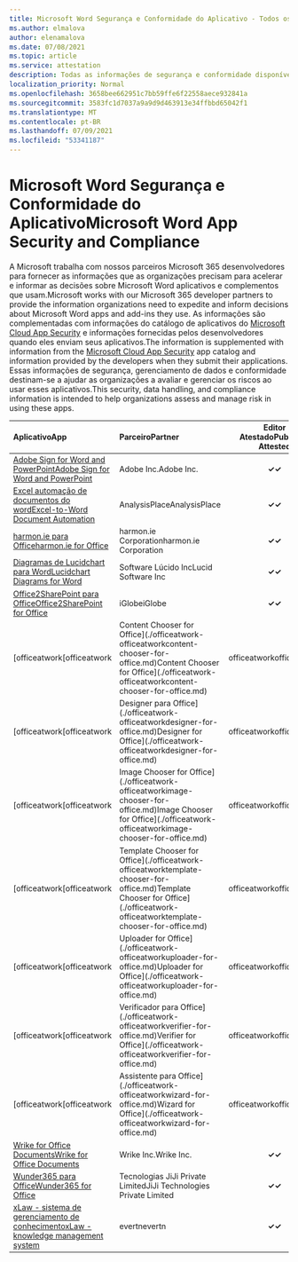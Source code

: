 ```yaml
---
title: Microsoft Word Segurança e Conformidade do Aplicativo - Todos os Aplicativos
ms.author: elmalova
author: elenamalova
ms.date: 07/08/2021
ms.topic: article
ms.service: attestation
description: Todas as informações de segurança e conformidade disponíveis para todos os Microsoft Word aplicativos.
localization_priority: Normal
ms.openlocfilehash: 3658bee662951c7bb59ffe6f22558aece932841a
ms.sourcegitcommit: 3583fc1d7037a9a9d9d463913e34ffbbd65042f1
ms.translationtype: MT
ms.contentlocale: pt-BR
ms.lasthandoff: 07/09/2021
ms.locfileid: "53341187"
---
```

# <a name="microsoft-word-app-security-and-compliance"></a><span data-ttu-id="93e1e-103">Microsoft Word Segurança e Conformidade do Aplicativo</span><span class="sxs-lookup"><span data-stu-id="93e1e-103">Microsoft Word App Security and Compliance</span></span>

<span data-ttu-id="93e1e-104">A Microsoft trabalha com nossos parceiros Microsoft 365 desenvolvedores para fornecer as informações que as organizações precisam para acelerar e informar as decisões sobre Microsoft Word aplicativos e complementos que usam.</span><span class="sxs-lookup"><span data-stu-id="93e1e-104">Microsoft works with our Microsoft 365 developer partners to provide the information organizations need to expedite and inform decisions about Microsoft Word apps and add-ins they use.</span></span> <span data-ttu-id="93e1e-105">As informações são complementadas com informações do catálogo de aplicativos do [Microsoft Cloud App Security](https://www.microsoft.com/en-us/enterprise-mobility-security/cloud-app-security) e informações fornecidas pelos desenvolvedores quando eles enviam seus aplicativos.</span><span class="sxs-lookup"><span data-stu-id="93e1e-105">The information is supplemented with information from the [Microsoft Cloud App Security](https://www.microsoft.com/en-us/enterprise-mobility-security/cloud-app-security) app catalog and information provided by the developers when they submit their applications.</span></span> <span data-ttu-id="93e1e-106">Essas informações de segurança, gerenciamento de dados e conformidade destinam-se a ajudar as organizações a avaliar e gerenciar os riscos ao usar esses aplicativos.</span><span class="sxs-lookup"><span data-stu-id="93e1e-106">This security, data handling, and compliance information is intended to help organizations assess and manage risk in using these apps.</span></span>

| <span data-ttu-id="93e1e-107">**Aplicativo**</span><span class="sxs-lookup"><span data-stu-id="93e1e-107">**App**</span></span> | <span data-ttu-id="93e1e-108">**Parceiro**</span><span class="sxs-lookup"><span data-stu-id="93e1e-108">**Partner**</span></span> | <span data-ttu-id="93e1e-109">**Editor Atestado**</span><span class="sxs-lookup"><span data-stu-id="93e1e-109">**Publisher Attested**</span></span> | <span data-ttu-id="93e1e-110">**Certificado**</span><span class="sxs-lookup"><span data-stu-id="93e1e-110">**Certified**</span></span> |
|:--------|:------------|:----------------------:|:-------------:|
| [<span data-ttu-id="93e1e-111">Adobe Sign for Word and PowerPoint</span><span class="sxs-lookup"><span data-stu-id="93e1e-111">Adobe Sign for Word and PowerPoint</span></span>](./adobe-inc-sign-for-word-and-powerpoint.md) | <span data-ttu-id="93e1e-112">Adobe Inc.</span><span class="sxs-lookup"><span data-stu-id="93e1e-112">Adobe Inc.</span></span> | <span data-ttu-id="93e1e-113">**✓**</span><span class="sxs-lookup"><span data-stu-id="93e1e-113">**✓**</span></span> | <img alt="Certified application badge" src="../media/certified-badge.png" height="25" width="25" /> |
| [<span data-ttu-id="93e1e-114">Excel automação de documentos do word</span><span class="sxs-lookup"><span data-stu-id="93e1e-114">Excel-to-Word Document Automation</span></span>](./analysisplace-excel-to-word-document-automation.md) | <span data-ttu-id="93e1e-115">AnalysisPlace</span><span class="sxs-lookup"><span data-stu-id="93e1e-115">AnalysisPlace</span></span> | <span data-ttu-id="93e1e-116">**✓**</span><span class="sxs-lookup"><span data-stu-id="93e1e-116">**✓**</span></span> |  |
| [<span data-ttu-id="93e1e-117">harmon.ie para Office</span><span class="sxs-lookup"><span data-stu-id="93e1e-117">harmon.ie for Office</span></span>](./harmonie-corporation-for-office.md) | <span data-ttu-id="93e1e-118">harmon.ie Corporation</span><span class="sxs-lookup"><span data-stu-id="93e1e-118">harmon.ie Corporation</span></span> | <span data-ttu-id="93e1e-119">**✓**</span><span class="sxs-lookup"><span data-stu-id="93e1e-119">**✓**</span></span> |  |
| [<span data-ttu-id="93e1e-120">Diagramas de Lucidchart para Word</span><span class="sxs-lookup"><span data-stu-id="93e1e-120">Lucidchart Diagrams for Word</span></span>](./lucid-software-inc-lucidchart-diagrams-for-word.md) | <span data-ttu-id="93e1e-121">Software Lúcido Inc</span><span class="sxs-lookup"><span data-stu-id="93e1e-121">Lucid Software Inc</span></span> | <span data-ttu-id="93e1e-122">**✓**</span><span class="sxs-lookup"><span data-stu-id="93e1e-122">**✓**</span></span> |  |
| [<span data-ttu-id="93e1e-123">Office2SharePoint para Office</span><span class="sxs-lookup"><span data-stu-id="93e1e-123">Office2SharePoint for Office</span></span>](./iglobe-office2sharepoint-for-office.md) | <span data-ttu-id="93e1e-124">iGlobe</span><span class="sxs-lookup"><span data-stu-id="93e1e-124">iGlobe</span></span> | <span data-ttu-id="93e1e-125">**✓**</span><span class="sxs-lookup"><span data-stu-id="93e1e-125">**✓**</span></span> | <img alt="Certified application badge" src="../media/certified-badge.png" height="25" width="25" /> |
| <span data-ttu-id="93e1e-126">[officeatwork</span><span class="sxs-lookup"><span data-stu-id="93e1e-126">[officeatwork</span></span> | <span data-ttu-id="93e1e-127">Content Chooser for Office](./officeatwork-officeatworkcontent-chooser-for-office.md)</span><span class="sxs-lookup"><span data-stu-id="93e1e-127">Content Chooser for Office](./officeatwork-officeatworkcontent-chooser-for-office.md)</span></span> | <span data-ttu-id="93e1e-128">officeatwork</span><span class="sxs-lookup"><span data-stu-id="93e1e-128">officeatwork</span></span> | <span data-ttu-id="93e1e-129">**✓**</span><span class="sxs-lookup"><span data-stu-id="93e1e-129">**✓**</span></span> | <img alt="Certified application badge" src="../media/certified-badge.png" height="25" width="25" /> |
| <span data-ttu-id="93e1e-130">[officeatwork</span><span class="sxs-lookup"><span data-stu-id="93e1e-130">[officeatwork</span></span> | <span data-ttu-id="93e1e-131">Designer para Office](./officeatwork-officeatworkdesigner-for-office.md)</span><span class="sxs-lookup"><span data-stu-id="93e1e-131">Designer for Office](./officeatwork-officeatworkdesigner-for-office.md)</span></span> | <span data-ttu-id="93e1e-132">officeatwork</span><span class="sxs-lookup"><span data-stu-id="93e1e-132">officeatwork</span></span> | <span data-ttu-id="93e1e-133">**✓**</span><span class="sxs-lookup"><span data-stu-id="93e1e-133">**✓**</span></span> | <img alt="Certified application badge" src="../media/certified-badge.png" height="25" width="25" /> |
| <span data-ttu-id="93e1e-134">[officeatwork</span><span class="sxs-lookup"><span data-stu-id="93e1e-134">[officeatwork</span></span> | <span data-ttu-id="93e1e-135">Image Chooser for Office](./officeatwork-officeatworkimage-chooser-for-office.md)</span><span class="sxs-lookup"><span data-stu-id="93e1e-135">Image Chooser for Office](./officeatwork-officeatworkimage-chooser-for-office.md)</span></span> | <span data-ttu-id="93e1e-136">officeatwork</span><span class="sxs-lookup"><span data-stu-id="93e1e-136">officeatwork</span></span> | <span data-ttu-id="93e1e-137">**✓**</span><span class="sxs-lookup"><span data-stu-id="93e1e-137">**✓**</span></span> |  |
| <span data-ttu-id="93e1e-138">[officeatwork</span><span class="sxs-lookup"><span data-stu-id="93e1e-138">[officeatwork</span></span> | <span data-ttu-id="93e1e-139">Template Chooser for Office](./officeatwork-officeatworktemplate-chooser-for-office.md)</span><span class="sxs-lookup"><span data-stu-id="93e1e-139">Template Chooser for Office](./officeatwork-officeatworktemplate-chooser-for-office.md)</span></span> | <span data-ttu-id="93e1e-140">officeatwork</span><span class="sxs-lookup"><span data-stu-id="93e1e-140">officeatwork</span></span> | <span data-ttu-id="93e1e-141">**✓**</span><span class="sxs-lookup"><span data-stu-id="93e1e-141">**✓**</span></span> | <img alt="Certified application badge" src="../media/certified-badge.png" height="25" width="25" /> |
| <span data-ttu-id="93e1e-142">[officeatwork</span><span class="sxs-lookup"><span data-stu-id="93e1e-142">[officeatwork</span></span> | <span data-ttu-id="93e1e-143">Uploader for Office](./officeatwork-officeatworkuploader-for-office.md)</span><span class="sxs-lookup"><span data-stu-id="93e1e-143">Uploader for Office](./officeatwork-officeatworkuploader-for-office.md)</span></span> | <span data-ttu-id="93e1e-144">officeatwork</span><span class="sxs-lookup"><span data-stu-id="93e1e-144">officeatwork</span></span> | <span data-ttu-id="93e1e-145">**✓**</span><span class="sxs-lookup"><span data-stu-id="93e1e-145">**✓**</span></span> | <img alt="Certified application badge" src="../media/certified-badge.png" height="25" width="25" /> |
| <span data-ttu-id="93e1e-146">[officeatwork</span><span class="sxs-lookup"><span data-stu-id="93e1e-146">[officeatwork</span></span> | <span data-ttu-id="93e1e-147">Verificador para Office](./officeatwork-officeatworkverifier-for-office.md)</span><span class="sxs-lookup"><span data-stu-id="93e1e-147">Verifier for Office](./officeatwork-officeatworkverifier-for-office.md)</span></span> | <span data-ttu-id="93e1e-148">officeatwork</span><span class="sxs-lookup"><span data-stu-id="93e1e-148">officeatwork</span></span> | <span data-ttu-id="93e1e-149">**✓**</span><span class="sxs-lookup"><span data-stu-id="93e1e-149">**✓**</span></span> | <img alt="Certified application badge" src="../media/certified-badge.png" height="25" width="25" /> |
| <span data-ttu-id="93e1e-150">[officeatwork</span><span class="sxs-lookup"><span data-stu-id="93e1e-150">[officeatwork</span></span> | <span data-ttu-id="93e1e-151">Assistente para Office](./officeatwork-officeatworkwizard-for-office.md)</span><span class="sxs-lookup"><span data-stu-id="93e1e-151">Wizard for Office](./officeatwork-officeatworkwizard-for-office.md)</span></span> | <span data-ttu-id="93e1e-152">officeatwork</span><span class="sxs-lookup"><span data-stu-id="93e1e-152">officeatwork</span></span> | <span data-ttu-id="93e1e-153">**✓**</span><span class="sxs-lookup"><span data-stu-id="93e1e-153">**✓**</span></span> | <img alt="Certified application badge" src="../media/certified-badge.png" height="25" width="25" /> |
| [<span data-ttu-id="93e1e-154">Wrike for Office Documents</span><span class="sxs-lookup"><span data-stu-id="93e1e-154">Wrike for Office Documents</span></span>](./wrike-inc-for-office-documents.md) | <span data-ttu-id="93e1e-155">Wrike Inc.</span><span class="sxs-lookup"><span data-stu-id="93e1e-155">Wrike Inc.</span></span> | <span data-ttu-id="93e1e-156">**✓**</span><span class="sxs-lookup"><span data-stu-id="93e1e-156">**✓**</span></span> | <img alt="Certified application badge" src="../media/certified-badge.png" height="25" width="25" /> |
| [<span data-ttu-id="93e1e-157">Wunder365 para Office</span><span class="sxs-lookup"><span data-stu-id="93e1e-157">Wunder365 for Office</span></span>](./jiji-technologies-private-limited-wunder365-for-office.md) | <span data-ttu-id="93e1e-158">Tecnologias JiJi Private Limited</span><span class="sxs-lookup"><span data-stu-id="93e1e-158">JiJi Technologies Private Limited</span></span> | <span data-ttu-id="93e1e-159">**✓**</span><span class="sxs-lookup"><span data-stu-id="93e1e-159">**✓**</span></span> |  |
| [<span data-ttu-id="93e1e-160">xLaw - sistema de gerenciamento de conhecimento</span><span class="sxs-lookup"><span data-stu-id="93e1e-160">xLaw - knowledge management system</span></span>](./evertn-xlaw-knowledge-management-system.md) | <span data-ttu-id="93e1e-161">evertn</span><span class="sxs-lookup"><span data-stu-id="93e1e-161">evertn</span></span> | <span data-ttu-id="93e1e-162">**✓**</span><span class="sxs-lookup"><span data-stu-id="93e1e-162">**✓**</span></span> |  |
